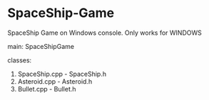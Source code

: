 # SpaceShip-Game
SpaceShip Game on Windows console. Only works for WINDOWS


main: SpaceShipGame

classes:

1. SpaceShip.cpp - SpaceShip.h
2. Asteroid.cpp - Asteroid.h
3. Bullet.cpp - Bullet.h
